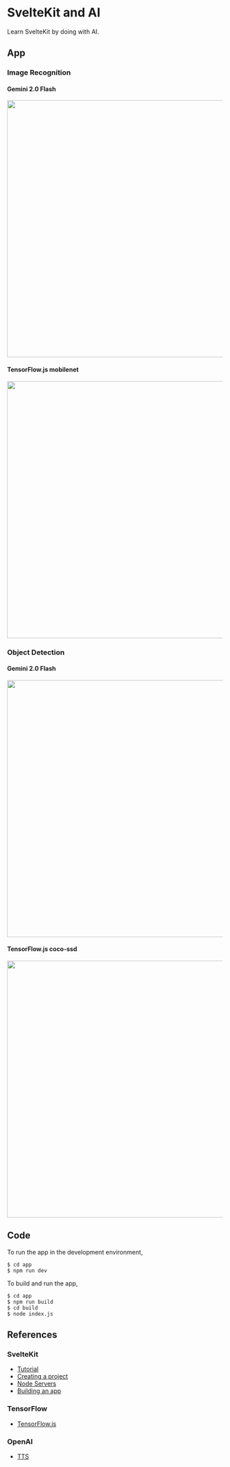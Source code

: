 # SvelteKit and AI

Learn SvelteKit by doing with AI.

## App

### Image Recognition

#### Gemini 2.0 Flash

<img src="docs/image_recognition_gemini.jpg" width=600>

#### TensorFlow.js mobilenet

<img src="docs/image_recognition_tf.jpg" width=600>

### Object Detection

#### Gemini 2.0 Flash

<img src="docs/object_detection_gemini.jpg" width=600>

#### TensorFlow.js coco-ssd

<img src="docs/object_detection_tf.jpg" width=600>

## Code

To run the app in the development environment,
```
$ cd app
$ npm run dev
```

To build and run the app,
```
$ cd app
$ npm run build
$ cd build
$ node index.js
```

## References

### SvelteKit
- [Tutorial](https://svelte.dev/tutorial/kit/introducing-sveltekit)
- [Creating a project](https://svelte.dev/docs/kit/creating-a-project)
- [Node Servers](https://svelte.dev/docs/kit/adapter-node)
- [Building an app](https://svelte.dev/docs/kit/building-your-app)

### TensorFlow
- [TensorFlow.js](https://www.tensorflow.org/js)

### OpenAI
- [TTS](https://platform.openai.com/docs/guides/text-to-speech?lang=javascript)
